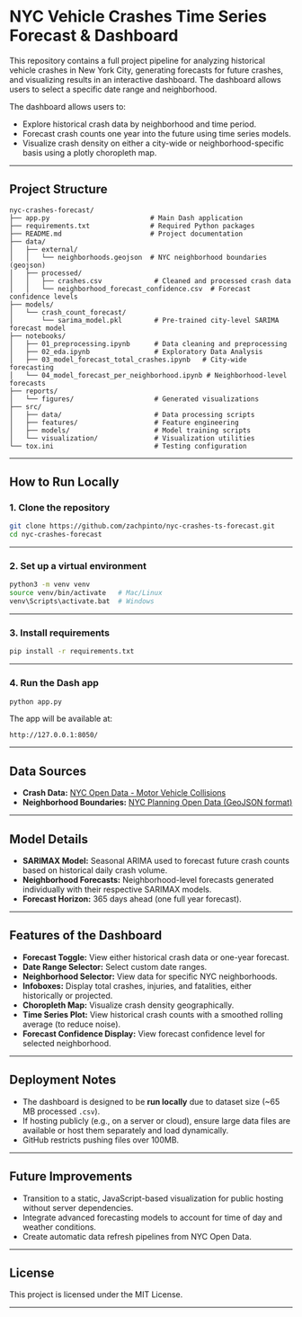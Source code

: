 # NYC Vehicle Crashes Time Series Forecast & Dashboard

This repository contains a full project pipeline for analyzing historical vehicle crashes in New York City, 
generating forecasts for future crashes, and visualizing results in an interactive dashboard. The dashboard allows users
to select a specific date range and neighborhood.

The dashboard allows users to:
- Explore historical crash data by neighborhood and time period.
- Forecast crash counts one year into the future using time series models.
- Visualize crash density on either a city-wide or neighborhood-specific basis using a plotly choropleth map.

---

## Project Structure

```
nyc-crashes-forecast/
├── app.py                         # Main Dash application
├── requirements.txt               # Required Python packages
├── README.md                      # Project documentation
├── data/
│   ├── external/
│   │   └── neighborhoods.geojson  # NYC neighborhood boundaries (geojson)
│   ├── processed/
│   │   ├── crashes.csv             # Cleaned and processed crash data
│   │   └── neighborhood_forecast_confidence.csv  # Forecast confidence levels
├── models/
│   └── crash_count_forecast/
│       └── sarima_model.pkl        # Pre-trained city-level SARIMA forecast model
├── notebooks/
│   ├── 01_preprocessing.ipynb      # Data cleaning and preprocessing
│   ├── 02_eda.ipynb                # Exploratory Data Analysis
│   ├── 03_model_forecast_total_crashes.ipynb   # City-wide forecasting
│   └── 04_model_forecast_per_neighborhood.ipynb # Neighborhood-level forecasts
├── reports/
│   └── figures/                    # Generated visualizations
├── src/
│   ├── data/                       # Data processing scripts
│   ├── features/                   # Feature engineering
│   ├── models/                     # Model training scripts
│   └── visualization/              # Visualization utilities
└── tox.ini                         # Testing configuration
```

---

## How to Run Locally

### 1. Clone the repository

```bash
git clone https://github.com/zachpinto/nyc-crashes-ts-forecast.git
cd nyc-crashes-forecast
```

---

### 2. Set up a virtual environment

```bash
python3 -m venv venv
source venv/bin/activate   # Mac/Linux
venv\Scripts\activate.bat  # Windows
```

---

### 3. Install requirements

```bash
pip install -r requirements.txt
```

---

### 4. Run the Dash app

```bash
python app.py
```

The app will be available at:

```
http://127.0.0.1:8050/
```

---

## Data Sources

- **Crash Data:** [NYC Open Data - Motor Vehicle Collisions](https://data.cityofnewyork.us/Public-Safety/Motor-Vehicle-Collisions-Crashes/h9gi-nx95/about_data)
- **Neighborhood Boundaries:** [NYC Planning Open Data (GeoJSON format)](https://services5.arcgis.com/GfwWNkhOj9bNBqoJ/arcgis/rest/services/NYC_Neighborhood_Tabulation_Areas_2020/FeatureServer/0/query?where=1=1&outFields=*&outSR=4326&f=pgeojson)

---

## Model Details

- **SARIMAX Model:** Seasonal ARIMA used to forecast future crash counts based on historical daily crash volume.
- **Neighborhood Forecasts:** Neighborhood-level forecasts generated individually with their respective SARIMAX models.
- **Forecast Horizon:** 365 days ahead (one full year forecast).

---

## Features of the Dashboard

- **Forecast Toggle:** View either historical crash data or one-year forecast.
- **Date Range Selector:** Select custom date ranges.
- **Neighborhood Selector:** View data for specific NYC neighborhoods.
- **Infoboxes:** Display total crashes, injuries, and fatalities, either historically or projected.
- **Choropleth Map:** Visualize crash density geographically.
- **Time Series Plot:** View historical crash counts with a smoothed rolling average (to reduce noise).
- **Forecast Confidence Display:** View forecast confidence level for selected neighborhood.

---

## Deployment Notes

- The dashboard is designed to be **run locally** due to dataset size (~65 MB processed `.csv`).
- If hosting publicly (e.g., on a server or cloud), ensure large data files are available or host them separately and load dynamically.
- GitHub restricts pushing files over 100MB.
---

## Future Improvements

- Transition to a static, JavaScript-based visualization for public hosting without server dependencies.
- Integrate advanced forecasting models to account for time of day and weather conditions.
- Create automatic data refresh pipelines from NYC Open Data.

---

## License

This project is licensed under the MIT License.

---
